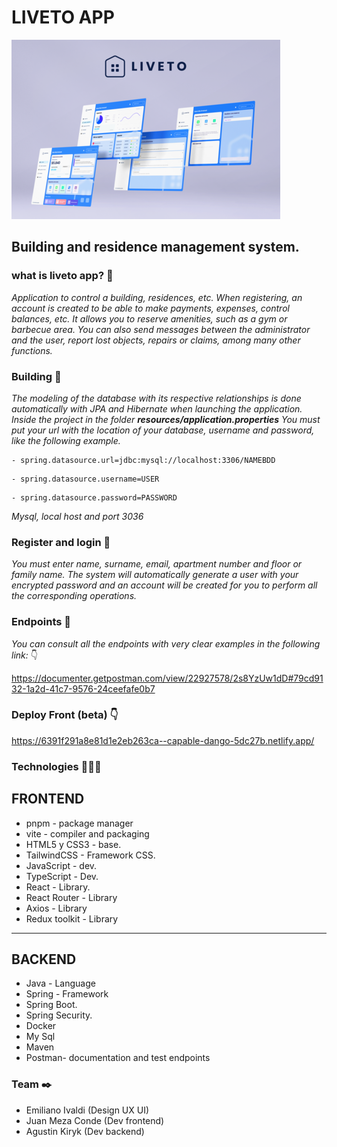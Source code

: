 #                                LIVETO APP 
![](https://github.com/No-Country/c8-23-t-javareact/blob/main/Cover_presentacion%20(2).png?raw=true)
## Building and residence management system.
### what is   liveto app? 🚀


_Application to control a building, residences, etc.
When registering, an account is created to be able to make payments, expenses, control balances, etc.
It allows you to reserve amenities, such as a gym or barbecue area.
You can also send messages between the administrator and the user, report lost objects, repairs or claims, among many other functions._

### Building 🔧

_The modeling of the database with its respective relationships is done automatically with JPA and Hibernate when launching the application.
Inside the project in the folder **resources/application.properties** You must put your url with the location of your database, username and password, like the following example._
```
- spring.datasource.url=jdbc:mysql://localhost:3306/NAMEBDD
```
```
- spring.datasource.username=USER
```
```
- spring.datasource.password=PASSWORD
```

_Mysql, local host and port 3036_


### Register and login 📁

_You must enter name, surname, email, apartment number and floor or family name.
The system will automatically generate a user with your encrypted password and an account will be created for you to perform all the corresponding operations._

### Endpoints 🎯

_You can consult all the endpoints with very clear examples in the following link:_ 👇

https://documenter.getpostman.com/view/22927578/2s8YzUw1dD#79cd9132-1a2d-41c7-9576-24ceefafe0b7

### Deploy Front (beta) 👇


https://6391f291a8e81d1e2eb263ca--capable-dango-5dc27b.netlify.app/


### Technologies 👨🏻‍💻

## FRONTEND


-   pnpm - package manager
-   vite - compiler and packaging
-   HTML5 y CSS3 - base.
-   TailwindCSS - Framework CSS.
-   JavaScript - dev.
-   TypeScript - Dev.
-   React - Library.
-   React Router - Library
-   Axios - Library
-   Redux toolkit - Library

---

## BACKEND


-   Java - Language
-   Spring - Framework
-   Spring Boot.
-   Spring Security.
-   Docker
-   My Sql
-   Maven
-   Postman- documentation and test endpoints


### Team ✒️

- Emiliano Ivaldi (Design UX UI)
- Juan Meza Conde (Dev frontend)
- Agustin Kiryk (Dev backend)



